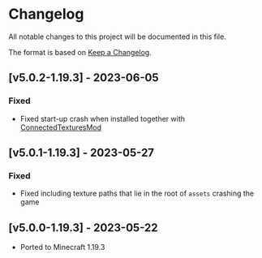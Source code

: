# Changelog
All notable changes to this project will be documented in this file.

The format is based on [Keep a Changelog].

## [v5.0.2-1.19.3] - 2023-06-05
### Fixed
- Fixed start-up crash when installed together with [ConnectedTexturesMod](https://www.curseforge.com/minecraft/mc-mods/ctm)

## [v5.0.1-1.19.3] - 2023-05-27
### Fixed
- Fixed including texture paths that lie in the root of `assets` crashing the game

## [v5.0.0-1.19.3] - 2023-05-22
- Ported to Minecraft 1.19.3

[Keep a Changelog]: https://keepachangelog.com/en/1.0.0/
